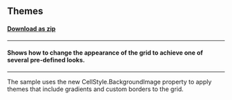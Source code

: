 ## Themes
#### [Download as zip](https://minhaskamal.github.io/DownGit/#/home?url=https://github.com/GrapeCity/ComponentOne-WinForms-Samples/tree/master/NetFramework\FlexGrid\CS\Themes)
____
#### Shows how to change the appearance of the grid to achieve one of several pre-defined looks.
____
The sample uses the new CellStyle.BackgroundImage property to apply themes that include gradients and custom borders to the grid. 